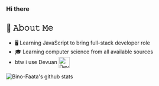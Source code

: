 ### Hi there

## :book: 𝙰𝚋𝚘𝚞𝚝 𝙼𝚎
- 🖥 Learning JavaScript to bring full-stack developer role
- 🎓 Learning computer science from all available sources
- btw i use Devuan [<img src="https://loadaverage.org/attachment/5694032/thumbnail?w=128&h=128" height="30em" align="center" alt="Devuan Linux Logo" title="Devuan Linux Logo"/>](https://devuan.org/)

![Bino-Faata's github stats](https://github-readme-stats.vercel.app/api?username=bino-faata&show_icons=true&theme=solarized-light)
